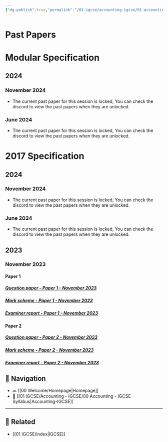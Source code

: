 ```yaml
---
{"dg-publish":true,"permalink":"/01-igcse/accounting-igcse/01-accounting-pastpapers/","created":"2025-06-16T07:41:49.344+03:00","updated":"2025-06-16T09:18:06.858+03:00"}
---
```


# Past Papers

# Modular Specification 

## 2024

### November 2024 

- The current past paper for this session is locked, You can check the discord to view the past papers when they are unlocked. 
### June 2024 

- The current past paper for this session is locked, You can check the discord to view the past papers when they are unlocked. 


# 2017 Specification

## 2024 

### November 2024 

- The current past paper for this session is locked, You can check the discord to view the past papers when they are unlocked. 
### June 2024 

- The current past paper for this session is locked, You can check the discord to view the past papers when they are unlocked. 

## 2023
### November 2023

#### Paper 1
##### [Question paper - Paper 1 - November 2023](https://qualifications.pearson.com/content/dam/pdf/International-GCSE/Accounting/2017/Exam-materials/4ac1-01-que-20231103.pdf)
##### [Mark scheme - Paper 1 - November 2023](https://qualifications.pearson.com/content/dam/pdf/International-GCSE/Accounting/2017/Exam-materials/4ac1-01-rms-20240125.pdf)
##### [Examiner report - Paper 1 - November 2023](https://qualifications.pearson.com/content/dam/pdf/International-GCSE/Accounting/2017/Exam-materials/4ac1-01-pef-20240125.pdf)

#### Paper 2
##### [Question paper - Paper 2 - November 2023](https://qualifications.pearson.com/content/dam/pdf/International-GCSE/Accounting/2017/Exam-materials/4ac1-02-que-20231121.pdf) 
##### [Mark scheme - Paper 2 - November 2023](https://qualifications.pearson.com/content/dam/pdf/International-GCSE/Accounting/2017/Exam-materials/4ac1-02-rms-20240125.pdf)
##### [Examiner report - Paper 2 - November 2023](https://qualifications.pearson.com/content/dam/pdf/International-GCSE/Accounting/2017/Exam-materials/4ac1-02-pef-20240125.pdf)


## 🧭 Navigation

- 🔙 [[00 Welcome/Homepage\|Homepage]]
- 📁 [[01 IGCSE/Accounting - IGCSE/00 Accounting - IGCSE - Syllabus\|Accounting-IGCSE]]

---

## 🔗 Related

- [[01 IGCSE/index\|IGCSE]]
